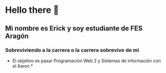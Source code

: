 # Hello there 👋

## Mi nombre es Erick y soy estudiante de FES Aragón

### Sobreviviendo a la carrera o la carrera sobrevive de mi

* El objetivo es pasar Programación Web 2 y Sistemas de información con el Aaron *

